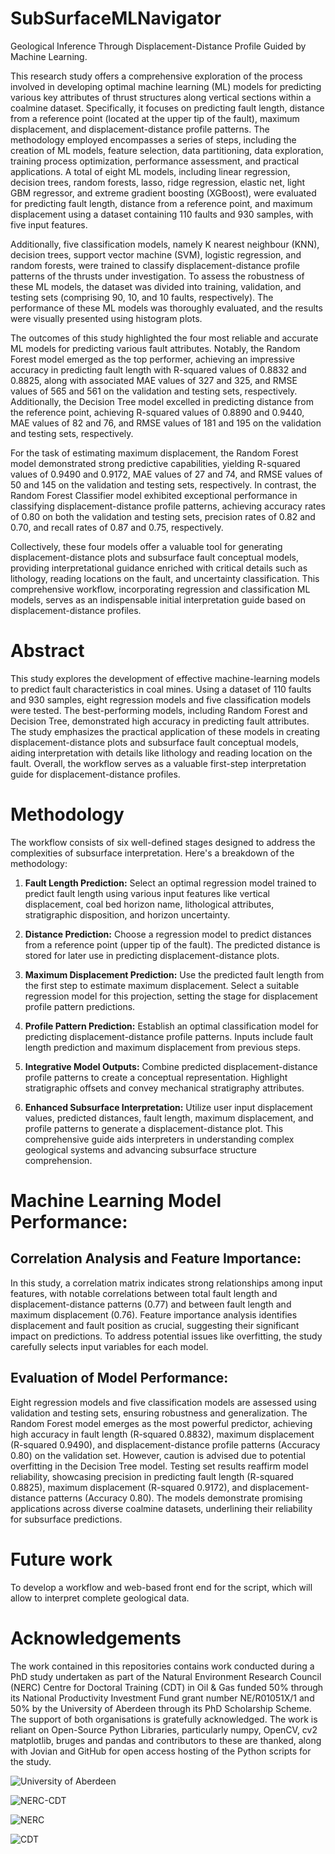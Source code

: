 # SubSurfaceMLNavigator
Geological Inference Through Displacement-Distance Profile Guided by Machine Learning. 

This research study offers a comprehensive exploration of the process involved in developing optimal machine learning (ML) models for predicting various key attributes of thrust structures along vertical sections within a coalmine dataset. Specifically, it focuses on predicting fault length, distance from a reference point (located at the upper tip of the fault), maximum displacement, and displacement-distance profile patterns. The methodology employed encompasses a series of steps, including the creation of ML models, feature selection, data partitioning, data exploration, training process optimization, performance assessment, and practical applications. A total of eight ML models, including linear regression, decision trees, random forests, lasso, ridge regression, elastic net, light GBM regressor, and extreme gradient boosting (XGBoost), were evaluated for predicting fault length, distance from a reference point, and maximum displacement using a dataset containing 110 faults and 930 samples, with five input features.

Additionally, five classification models, namely K nearest neighbour (KNN), decision trees, support vector machine (SVM), logistic regression, and random forests, were trained to classify displacement-distance profile patterns of the thrusts under investigation. To assess the robustness of these ML models, the dataset was divided into training, validation, and testing sets (comprising 90, 10, and 10 faults, respectively). The performance of these ML models was thoroughly evaluated, and the results were visually presented using histogram plots.

The outcomes of this study highlighted the four most reliable and accurate ML models for predicting various fault attributes. Notably, the Random Forest model emerged as the top performer, achieving an impressive accuracy in predicting fault length with R-squared values of 0.8832 and 0.8825, along with associated MAE values of 327 and 325, and RMSE values of 565 and 561 on the validation and testing sets, respectively. Additionally, the Decision Tree model excelled in predicting distance from the reference point, achieving R-squared values of 0.8890 and 0.9440, MAE values of 82 and 76, and RMSE values of 181 and 195 on the validation and testing sets, respectively.

For the task of estimating maximum displacement, the Random Forest model demonstrated strong predictive capabilities, yielding R-squared values of 0.9490 and 0.9172, MAE values of 27 and 74, and RMSE values of 50 and 145 on the validation and testing sets, respectively. In contrast, the Random Forest Classifier model exhibited exceptional performance in classifying displacement-distance profile patterns, achieving accuracy rates of 0.80 on both the validation and testing sets, precision rates of 0.82 and 0.70, and recall rates of 0.87 and 0.75, respectively.

Collectively, these four models offer a valuable tool for generating displacement-distance plots and subsurface fault conceptual models, providing interpretational guidance enriched with critical details such as lithology, reading locations on the fault, and uncertainty classification. This comprehensive workflow, incorporating regression and classification ML models, serves as an indispensable initial interpretation guide based on displacement-distance profiles.

# Abstract
This study explores the development of effective machine-learning models to predict fault characteristics in coal mines. Using a dataset of 110 faults and 930 samples, eight regression models and five classification models were tested. The best-performing models, including Random Forest and Decision Tree, demonstrated high accuracy in predicting fault attributes. The study emphasizes the practical application of these models in creating displacement-distance plots and subsurface fault conceptual models, aiding interpretation with details like lithology and reading location on the fault. Overall, the workflow serves as a valuable first-step interpretation guide for displacement-distance profiles.

# Methodology

The workflow consists of six well-defined stages designed to address the complexities of subsurface interpretation. Here's a breakdown of the methodology:

1. **Fault Length Prediction:** Select an optimal regression model trained to predict fault length using various input features like vertical displacement, coal bed horizon name, lithological attributes, stratigraphic disposition, and horizon uncertainty.

2. **Distance Prediction:** Choose a regression model to predict distances from a reference point (upper tip of the fault). The predicted distance is stored for later use in predicting displacement-distance plots.

3. **Maximum Displacement Prediction:** Use the predicted fault length from the first step to estimate maximum displacement. Select a suitable regression model for this projection, setting the stage for displacement profile pattern predictions.

4. **Profile Pattern Prediction:** Establish an optimal classification model for predicting displacement-distance profile patterns. Inputs include fault length prediction and maximum displacement from previous steps.

5. **Integrative Model Outputs:** Combine predicted displacement-distance profile patterns to create a conceptual representation. Highlight stratigraphic offsets and convey mechanical stratigraphy attributes.

6. **Enhanced Subsurface Interpretation:** Utilize user input displacement values, predicted distances, fault length, maximum displacement, and profile patterns to generate a displacement-distance plot. This comprehensive guide aids interpreters in understanding complex geological systems and advancing subsurface structure comprehension.

# Machine Learning Model Performance:

## Correlation Analysis and Feature Importance:

In this study, a correlation matrix indicates strong relationships among input features, with notable correlations between total fault length and displacement-distance patterns (0.77) and between fault length and maximum displacement (0.76). Feature importance analysis identifies displacement and fault position as crucial, suggesting their significant impact on predictions. To address potential issues like overfitting, the study carefully selects input variables for each model.

## Evaluation of Model Performance:

Eight regression models and five classification models are assessed using validation and testing sets, ensuring robustness and generalization. The Random Forest model emerges as the most powerful predictor, achieving high accuracy in fault length (R-squared 0.8832), maximum displacement (R-squared 0.9490), and displacement-distance profile patterns (Accuracy 0.80) on the validation set. However, caution is advised due to potential overfitting in the Decision Tree model. Testing set results reaffirm model reliability, showcasing precision in predicting fault length (R-squared 0.8825), maximum displacement (R-squared 0.9172), and displacement-distance patterns (Accuracy 0.80). The models demonstrate promising applications across diverse coalmine datasets, underlining their reliability for subsurface predictions.

Future work
===========
To develop a workflow and web-based front end for the script, which will allow to interpret complete geological data.

Acknowledgements 
=================
The work contained in this repositories contains work conducted during a PhD study undertaken as part of the Natural Environment Research Council (NERC) Centre for Doctoral Training (CDT) in Oil & Gas funded 50% through its National Productivity Investment Fund grant number NE/R01051X/1 and 50% by the University of Aberdeen through its PhD Scholarship Scheme. The support of both organisations is gratefully acknowledged. The work is reliant on Open-Source Python Libraries, particularly numpy, OpenCV, cv2 matplotlib, bruges and pandas and contributors to these are thanked, along with Jovian and GitHub for open access hosting of the Python scripts for the study.

![University of Aberdeen](https://i.imgur.com/PILyj4m.jpg)

![NERC-CDT](https://nerc-cdt-oil-and-gas.ac.uk/wp-content/uploads/news/2015-news-NERC-funding.jpg)

![NERC](https://auracdt.hull.ac.uk/wp-content/uploads/2019/11/UKRI_NER_Council-Logo_Horiz-RGB.png)

![CDT](https://i.imgur.com/QDOhcN3.png)
